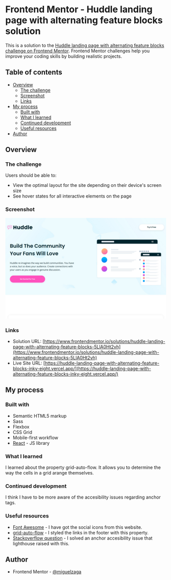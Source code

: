 # Frontend Mentor - Huddle landing page with alternating feature blocks solution

This is a solution to the [Huddle landing page with alternating feature blocks challenge on Frontend Mentor](https://www.frontendmentor.io/challenges/huddle-landing-page-with-alternating-feature-blocks-5ca5f5981e82137ec91a5100). Frontend Mentor challenges help you improve your coding skills by building realistic projects. 

## Table of contents

- [Overview](#overview)
  - [The challenge](#the-challenge)
  - [Screenshot](#screenshot)
  - [Links](#links)
- [My process](#my-process)
  - [Built with](#built-with)
  - [What I learned](#what-i-learned)
  - [Continued development](#continued-development)
  - [Useful resources](#useful-resources)
- [Author](#author)

## Overview

### The challenge

Users should be able to:

- View the optimal layout for the site depending on their device's screen size
- See hover states for all interactive elements on the page

### Screenshot

![](./screenshot.jpg)

### Links

- Solution URL: [https://www.frontendmentor.io/solutions/huddle-landing-page-with-alternating-feature-blocks-5LlA0Ht2vh](https://www.frontendmentor.io/solutions/huddle-landing-page-with-alternating-feature-blocks-5LlA0Ht2vh)
- Live Site URL: [https://huddle-landing-page-with-alternating-feature-blocks-inky-eight.vercel.app/](https://huddle-landing-page-with-alternating-feature-blocks-inky-eight.vercel.app/)

## My process

### Built with

- Semantic HTML5 markup
- Sass
- Flexbox
- CSS Grid
- Mobile-first workflow
- [React](https://reactjs.org/) - JS library

### What I learned

I learned about the property grid-auto-flow. It allows you to determine the way the cells in a grid arange themselves.

### Continued development

I think I have to be more aware of the accesibility issues regarding anchor tags.


### Useful resources

- [Font Awesome](https://fontawesome.com/) - I have got the social icons from this website.
- [grid-auto-flow](https://css-tricks.com/grid-auto-flow-css-grid-flex-direction-flexbox/) - I styled the links in the footer with this property.
- [Stackoverflow question](https://stackoverflow.com/questions/51683761/how-to-fix-lighthouse-links-do-not-have-a-discernible-name) - I solved an anchor accesibility issue that lighthouse raised with this.

## Author

- Frontend Mentor - [@miguelzaga](https://www.frontendmentor.io/profile/miguelzaga)

